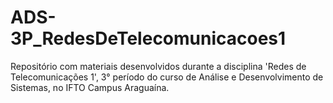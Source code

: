 # ADS-3P_RedesDeTelecomunicacoes1
Repositório com materiais desenvolvidos durante a disciplina 'Redes de Telecomunicações 1', 3° período do curso de Análise e Desenvolvimento de Sistemas, no IFTO Campus Araguaína.
